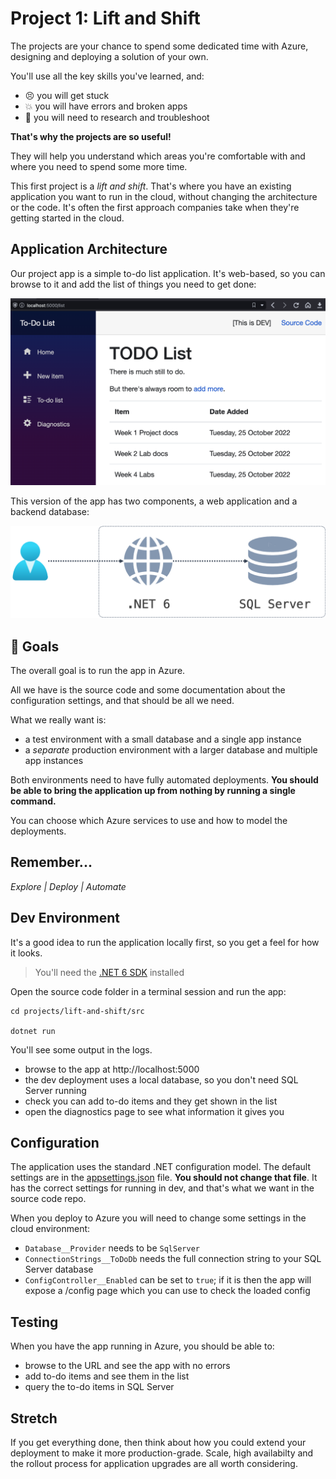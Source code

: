 # Project 1: Lift and Shift

The projects are your chance to spend some dedicated time with Azure, designing and deploying a solution of your own.

You'll use all the key skills you've learned, and:

- 😣 you will get stuck
- 💥 you will have errors and broken apps
- 📑 you will need to research and troubleshoot

**That's why the projects are so useful!** 

They will help you understand which areas you're comfortable with and where you need to spend some more time.

This first project is a _lift and shift_. That's where you have an existing application you want to run in the cloud, without changing the architecture or the code. It's often the first approach companies take when they're getting started in the cloud.

## Application Architecture

Our project app is a simple to-do list application. It's web-based, so you can browse to it and add the list of things you need to get done:

![Project 1 app](/img/project-1-app.png)

This version of the app has two components, a web application and a backend database:

![Project 1 architecture](/img/project-1-arch.png)

## 🥅 Goals

The overall goal is to run the app in Azure. 

All we have is the source code and some documentation about the configuration settings, and that should be all we need.

What we really want is:

- a test environment with a small database and a single app instance
- a *separate* production environment with a larger database and multiple app instances

Both environments need to have fully automated deployments. **You should be able to bring the application up from nothing by running a single command.**

You can choose which Azure services to use and how to model the deployments.

## Remember...

_Explore | Deploy | Automate_

## Dev Environment

It's a good idea to run the application locally first, so you get a feel for how it looks. 

> You'll need the [.NET 6 SDK](https://dotnet.microsoft.com/en-us/download) installed

Open the source code folder in a terminal session and run the app:

```
cd projects/lift-and-shift/src

dotnet run
```

You'll see some output in the logs.

- browse to the app at http://localhost:5000
- the dev deployment uses a local database, so you don't need SQL Server running
- check you can add to-do items and they get shown in the list
- open the diagnostics page to see what information it gives you

## Configuration 

The application uses the standard .NET configuration model. The default settings are in the 
[appsettings.json](/projects/lift-and-shift/src/appsettings.json) file. **You should not change that file**. It has the correct settings for running in dev, and that's what we want in the source code repo.

When you deploy to Azure you will need to change some settings in the cloud environment:

- `Database__Provider` needs to be `SqlServer`
- `ConnectionStrings__ToDoDb` needs the full connection string to your SQL Server database
- `ConfigController__Enabled` can be set to `true`; if it is then the app will expose a /config page which you can use to check the loaded config

## Testing

When you have the app running in Azure, you should be able to:

- browse to the URL and see the app with no errors
- add to-do items and see them in the list
- query the to-do items in SQL Server

## Stretch

If you get everything done, then think about how you could extend your deployment to make it more production-grade. Scale, high availabilty and the rollout process for application upgrades are all worth considering.
